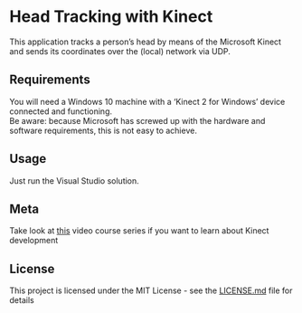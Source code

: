 # Head Tracking with Kinect

This application tracks a person’s head by means of the Microsoft Kinect and sends its coordinates over the (local) network via UDP.

## Requirements

You will need a Windows 10 machine with a ‘Kinect 2 for Windows’ device connected and functioning.  
Be aware: because Microsoft has screwed up with the hardware and software requirements, this is not easy to achieve.


## Usage

Just run the Visual Studio solution.

## Meta

Take look at [this](https://channel9.msdn.com/coding4fun/kinect/Programming-Kinect-for-Windows-v2-Jumpstart-on-Demand) video course series if you want to learn about Kinect development 


## License

This project is licensed under the MIT License - see the [LICENSE.md](LICENSE.md) file for details
